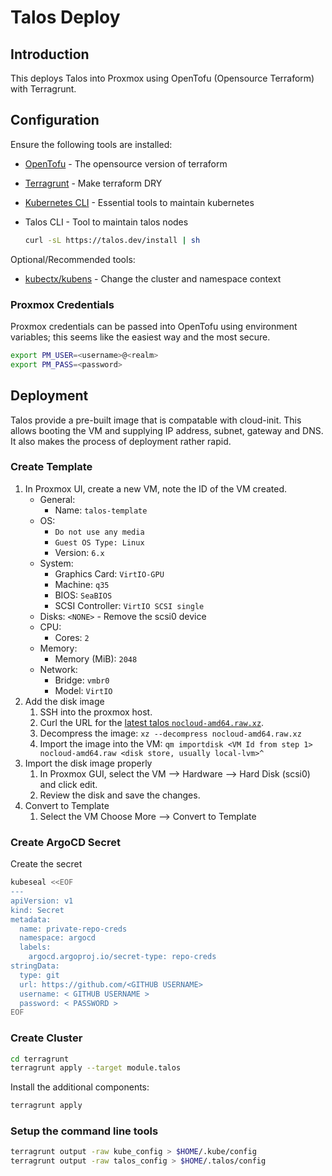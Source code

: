 # Talos Deploy

## Introduction

This deploys Talos into Proxmox using OpenTofu (Opensource Terraform) with Terragrunt.

## Configuration

Ensure the following tools are installed:

- [OpenTofu](https://opentofu.org/docs/intro/install/) - The opensource version of terraform
- [Terragrunt](https://terragrunt.gruntwork.io/docs/getting-started/install/) - Make terraform DRY
- [Kubernetes CLI](https://kubernetes.io/docs/tasks/tools/) - Essential tools to maintain kubernetes
- Talos CLI - Tool to maintain talos nodes

  ``` bash
  curl -sL https://talos.dev/install | sh
  ```

Optional/Recommended tools:

- [kubectx/kubens](https://github.com/ahmetb/kubectx) - Change the cluster and namespace context

### Proxmox Credentials

Proxmox credentials can be passed into OpenTofu using environment variables; this seems like the easiest way and the most secure.

```bash
export PM_USER=<username>@<realm>
export PM_PASS=<password>
```

## Deployment

Talos provide a pre-built image that is compatable with cloud-init. This allows booting the VM and supplying IP address, subnet, gateway and DNS. It also makes the process of deployment rather rapid.

### Create Template

1. In Proxmox UI, create a new VM, note the ID of the VM created.
   - General:
     - Name: `talos-template`
   - OS:
     - `Do not use any media`
     - `Guest OS Type: Linux`
     - Version: `6.x`
   - System:
     - Graphics Card: `VirtIO-GPU`
     - Machine: `q35`
     - BIOS: `SeaBIOS`
     - SCSI Controller: `VirtIO SCSI single`
   - Disks: `<NONE>` - Remove the scsi0 device
   - CPU:
     - Cores: `2`
   - Memory:
     - Memory (MiB): `2048`
   - Network:
     - Bridge: `vmbr0`
     - Model: `VirtIO`
1. Add the disk image
   1. SSH into the proxmox host.
   1. Curl the URL for the [latest talos `nocloud-amd64.raw.xz`](https://github.com/siderolabs/talos/releases/latest/).
   1. Decompress the image: `xz --decompress nocloud-amd64.raw.xz`
   1. Import the image into the VM: `qm importdisk <VM Id from step 1> nocloud-amd64.raw <disk store, usually local-lvm>^`
1. Import the disk image properly
   1. In Proxmox GUI, select the VM --> Hardware --> Hard Disk (scsi0) and click edit.
   1. Review the disk and save the changes.
1. Convert to Template
   1. Select the VM Choose More --> Convert to Template

### Create ArgoCD Secret

Create the secret

```bash
kubeseal <<EOF
---
apiVersion: v1
kind: Secret
metadata:
  name: private-repo-creds
  namespace: argocd
  labels:
    argocd.argoproj.io/secret-type: repo-creds
stringData:
  type: git
  url: https://github.com/<GITHUB USERNAME>
  username: < GITHUB USERNAME >
  password: < PASSWORD >
EOF
```

### Create Cluster

```bash
cd terragrunt
terragrunt apply --target module.talos
```

Install the additional components:

```bash
terragrunt apply
```

### Setup the command line tools

```bash
terragrunt output -raw kube_config > $HOME/.kube/config
terragrunt output -raw talos_config > $HOME/.talos/config
```
